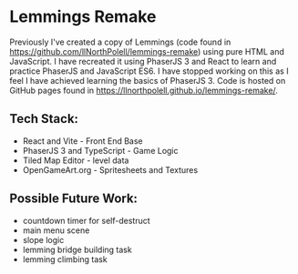 # Lemmings Remake 

Previously I've created a copy of Lemmings (code found in https://github.com/llNorthPolell/lemmings-remake) using pure HTML and JavaScript. 
I have recreated it using PhaserJS 3 and React to learn and practice PhaserJS and JavaScript ES6. I have stopped working on this as I feel
I have achieved learning the basics of PhaserJS 3. Code is hosted on GitHub pages found in <https://llnorthpolell.github.io/lemmings-remake/>. 

## Tech Stack:

- React and Vite - Front End Base 
- PhaserJS 3  and TypeScript - Game Logic
- Tiled Map Editor - level data
- OpenGameArt.org - Spritesheets and Textures


## Possible Future Work:

- countdown timer for self-destruct
- main menu scene
- slope logic
- lemming bridge building task
- lemming climbing task